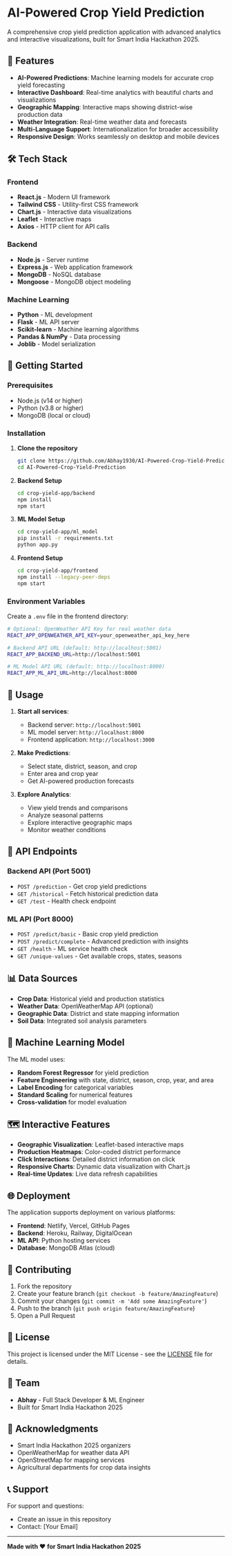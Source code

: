 # AI-Powered Crop Yield Prediction

A comprehensive crop yield prediction application with advanced analytics and interactive visualizations, built for Smart India Hackathon 2025.

## 🌾 Features

- **AI-Powered Predictions**: Machine learning models for accurate crop yield forecasting
- **Interactive Dashboard**: Real-time analytics with beautiful charts and visualizations
- **Geographic Mapping**: Interactive maps showing district-wise production data
- **Weather Integration**: Real-time weather data and forecasts
- **Multi-Language Support**: Internationalization for broader accessibility
- **Responsive Design**: Works seamlessly on desktop and mobile devices

## 🛠️ Tech Stack

### Frontend
- **React.js** - Modern UI framework
- **Tailwind CSS** - Utility-first CSS framework
- **Chart.js** - Interactive data visualizations
- **Leaflet** - Interactive maps
- **Axios** - HTTP client for API calls

### Backend
- **Node.js** - Server runtime
- **Express.js** - Web application framework
- **MongoDB** - NoSQL database
- **Mongoose** - MongoDB object modeling

### Machine Learning
- **Python** - ML development
- **Flask** - ML API server
- **Scikit-learn** - Machine learning algorithms
- **Pandas & NumPy** - Data processing
- **Joblib** - Model serialization

## 🚀 Getting Started

### Prerequisites
- Node.js (v14 or higher)
- Python (v3.8 or higher)
- MongoDB (local or cloud)

### Installation

1. **Clone the repository**
   ```bash
   git clone https://github.com/Abhay1930/AI-Powered-Crop-Yield-Prediction.git
   cd AI-Powered-Crop-Yield-Prediction
   ```

2. **Backend Setup**
   ```bash
   cd crop-yield-app/backend
   npm install
   npm start
   ```

3. **ML Model Setup**
   ```bash
   cd crop-yield-app/ml_model
   pip install -r requirements.txt
   python app.py
   ```

4. **Frontend Setup**
   ```bash
   cd crop-yield-app/frontend
   npm install --legacy-peer-deps
   npm start
   ```

### Environment Variables

Create a `.env` file in the frontend directory:

```bash
# Optional: OpenWeather API Key for real weather data
REACT_APP_OPENWEATHER_API_KEY=your_openweather_api_key_here

# Backend API URL (default: http://localhost:5001)
REACT_APP_BACKEND_URL=http://localhost:5001

# ML Model API URL (default: http://localhost:8000)
REACT_APP_ML_API_URL=http://localhost:8000
```

## 📱 Usage

1. **Start all services**:
   - Backend server: `http://localhost:5001`
   - ML model server: `http://localhost:8000`
   - Frontend application: `http://localhost:3000`

2. **Make Predictions**:
   - Select state, district, season, and crop
   - Enter area and crop year
   - Get AI-powered production forecasts

3. **Explore Analytics**:
   - View yield trends and comparisons
   - Analyze seasonal patterns
   - Explore interactive geographic maps
   - Monitor weather conditions

## 🎯 API Endpoints

### Backend API (Port 5001)
- `POST /prediction` - Get crop yield predictions
- `GET /historical` - Fetch historical prediction data
- `GET /test` - Health check endpoint

### ML API (Port 8000)
- `POST /predict/basic` - Basic crop yield prediction
- `POST /predict/complete` - Advanced prediction with insights
- `GET /health` - ML service health check
- `GET /unique-values` - Get available crops, states, seasons

## 📊 Data Sources

- **Crop Data**: Historical yield and production statistics
- **Weather Data**: OpenWeatherMap API (optional)
- **Geographic Data**: District and state mapping information
- **Soil Data**: Integrated soil analysis parameters

## 🤖 Machine Learning Model

The ML model uses:
- **Random Forest Regressor** for yield prediction
- **Feature Engineering** with state, district, season, crop, year, and area
- **Label Encoding** for categorical variables
- **Standard Scaling** for numerical features
- **Cross-validation** for model evaluation

## 🗺️ Interactive Features

- **Geographic Visualization**: Leaflet-based interactive maps
- **Production Heatmaps**: Color-coded district performance
- **Click Interactions**: Detailed district information on click
- **Responsive Charts**: Dynamic data visualization with Chart.js
- **Real-time Updates**: Live data refresh capabilities

## 🌐 Deployment

The application supports deployment on various platforms:
- **Frontend**: Netlify, Vercel, GitHub Pages
- **Backend**: Heroku, Railway, DigitalOcean
- **ML API**: Python hosting services
- **Database**: MongoDB Atlas (cloud)

## 🤝 Contributing

1. Fork the repository
2. Create your feature branch (`git checkout -b feature/AmazingFeature`)
3. Commit your changes (`git commit -m 'Add some AmazingFeature'`)
4. Push to the branch (`git push origin feature/AmazingFeature`)
5. Open a Pull Request

## 📄 License

This project is licensed under the MIT License - see the [LICENSE](LICENSE) file for details.

## 👥 Team

- **Abhay** - Full Stack Developer & ML Engineer
- Built for Smart India Hackathon 2025

## 🙏 Acknowledgments

- Smart India Hackathon 2025 organizers
- OpenWeatherMap for weather data API
- OpenStreetMap for mapping services
- Agricultural departments for crop data insights

## 📞 Support

For support and questions:
- Create an issue in this repository
- Contact: [Your Email]

---

**Made with ❤️ for Smart India Hackathon 2025**
